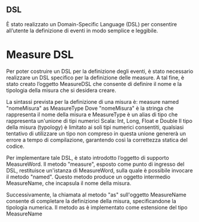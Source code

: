 ## DSL

È stato realizzato un Domain-Specific Language (DSL) per consentire all’utente la definizione di eventi in modo semplice e leggibile.


# Measure DSL 


Per poter costruire un DSL per la definizione degli eventi, è stato necessario realizzare un DSL specifico per la definizione delle measure. A tal fine, è stato creato l’oggetto MeasureDSL che consente di definire il nome e la tipologia della misura che si desidera creare.


La sintassi prevista per la definizione di una misura è:
measure named "nomeMisura" as MeasureType
Dove "nomeMisura" è la stringa che rappresenta il nome della misura e MeasureType è un alias di tipo che rappresenta un'unione di tipi numerici Scala: Int, Long, Float e Double
Il tipo della misura (typology) è limitato ai soli tipi numerici consentiti, qualsiasi tentativo di utilizzare un tipo non compreso in questa unione genererà un errore a tempo di compilazione, garantendo così la correttezza statica del codice.


Per implementare tale DSL, è stato introdotto l’oggetto di supporto MeasureWord. Il metodo "measure", esposto come punto di ingresso del DSL, restituisce un'istanza di MeasureWord, sulla quale è possibile invocare il metodo "named". Questo metodo produce un oggetto intermedio MeasureName, che incapsula il nome della misura.


Successivamente, la chiamata al metodo "as" sull'oggetto MeasureName consente di completare la definizione della misura, specificandone la tipologia numerica. Il metodo as è implementato come estensione del tipo MeasureName